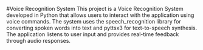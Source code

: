 #Voice Recognition System
This project is a Voice Recognition System developed in Python that allows users to interact with the application using voice commands. The system uses the speech_recognition library for converting spoken words into text and pyttsx3 for text-to-speech synthesis. The application listens to user input and provides real-time feedback through audio responses.
